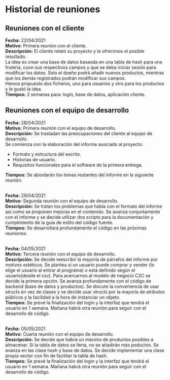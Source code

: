 # Historial de reuniones 

## Reuniones con el cliente
**Fecha:** 22/04/2021 <br>
**Motivo:** Primera reunión con el cliente. <br>
**Descripción:** El cliente relató su proyecto y le ofrecimos el posible resultado. <br>
La idea es crear una base de datos basasda en una tabla de hash para una frutería, coon sus respectivos campos y que se deba iniciar sesión para modificar los datos. Solo el dueño podrá añadir nuevos productos, mientras que los demás registrados podrán modificar sus campos. <br>
Hemos propuesto dos ficheros, uno para usuarios y otro para los productos y le gustó la idea.<br> 
**Tiempos:** 2 semanas para: login, base de datos, aplicación cliente. <br>


## Reuniones con el equipo de desarrollo
**Fecha:** 28/04/2021 <br>
**Motivo:** Primera reunión con el equipo de desarrollo. <br>
**Descripción:** Se trasladan las preocupaciones del cliente al equipo de desarrollo. <br>
Se comienza con la elaboración del informe asociado al proyecto:
* Formato y estructura del escrito.
* Historias de usuario.
* Requisitos funcionales para el software de la primera entrega. <br>

**Tiempos:** Se abordarán los temas restantes del informe en la siguiente reunión. <br> <br>


**Fecha:** 29/04/2021 <br>
**Motivo:** Segunda reunión con el equipo de desarrollo. <br>
**Descripción:** Se tratan los problemas que había con el formato del informe así como se proponen mejoras en el contenido. Se avanza conjuntamente con el informe y se decide utilizar dos scripts para la documentación y cumplimiento de la guía de estilo del código fuente.  
**Tiempos:** Se desarrollará profundamente el código en las próximas reuniones. <br> <br>


**Fecha:** 04/05/2021 <br>
**Motivo:** Tercera reunión con el equipo de desarrollo. <br>
**Descripción:** Se decide reescribir la mayoría de párrafos del informe por motivos estéticos. Se plantea si un usuario puede comprar y vender (lo elige el usuario al entrar al programa) o está definido según el usuario(desde el csv). Para acercarnos al modelo de negocio C2C se decide la primera opción. Se avanza profundamente con el código de backend (base de datos y productos). Se discute la conveniencia de usar structs en vez de clases y se decide usar structs por la mayoría de atributos públicos y la facilidad a la hora de instanciar un objeto. <br>
**Tiempos:** Se prevé la finalización del login y la interfaz que tendrá el usuario en 1 semana. Mañana habrá otra reunión para seguir con el desarrollo de código. <br> <br>


**Fecha:** 05/05/2021 <br>
**Motivo:** Cuarta reunión con el equipo de desarrollo. <br>
**Descripción:** Se decide que habrá un máximo de productos posibles a almacenar. Si la tabla de datos se llena, no se añadirán más poductos. Se avanza en las clase hash y base de datos. Se decide implementar una clase propia vector con fin de facilitar la tabla de hash.<br>
**Tiempos:** Se prevé la finalización del login y la interfaz que tendrá el usuario en 1 semana. Mañana habrá otra reunión para seguir con el desarrollo de código. <br> <br>


